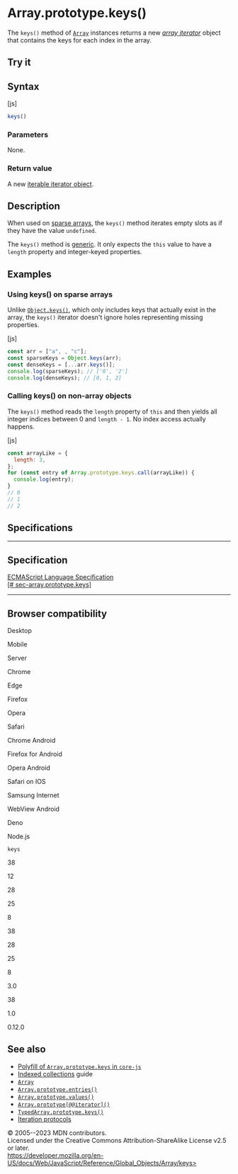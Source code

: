 Array.prototype.keys()
======================


The `keys()` method of [`Array`](../array) instances returns a new
*[array iterator](../iterator)* object that contains the keys for each
index in the array.



Try it 
------






Syntax
------




[js]


```js
keys()
```





### Parameters


None.




### Return value 


A new [iterable iterator object](../iterator).




Description
-----------


When used on [sparse
arrays](https://developer.mozilla.org/en-US/docs/Web/JavaScript/Guide/Indexed_collections#sparse_arrays),
the `keys()` method iterates empty slots as if they have the value
`undefined`.

The `keys()` method is [generic](../array#generic_array_methods). It
only expects the `this` value to have a `length` property and
integer-keyed properties.




Examples
--------



### Using keys() on sparse arrays 


Unlike [`Object.keys()`](../object/keys), which only includes keys that
actually exist in the array, the `keys()` iterator doesn\'t ignore holes
representing missing properties.



[js]


```js
const arr = ["a", , "c"];
const sparseKeys = Object.keys(arr);
const denseKeys = [...arr.keys()];
console.log(sparseKeys); // ['0', '2']
console.log(denseKeys); // [0, 1, 2]
```





### Calling keys() on non-array objects 


The `keys()` method reads the `length` property of `this` and then
yields all integer indices between 0 and `length - 1`. No index access
actually happens.



[js]


```js
const arrayLike = {
  length: 3,
};
for (const entry of Array.prototype.keys.call(arrayLike)) {
  console.log(entry);
}
// 0
// 1
// 2
```




Specifications
--------------


  -------------------------------------------------------------------------------------------------------------------------
  Specification
  -------------------------------------------------------------------------------------------------------------------------
  [ECMAScript Language Specification\
  [\#
  sec-array.prototype.keys]](https://tc39.es/ecma262/multipage/indexed-collections.html#sec-array.prototype.keys)

  -------------------------------------------------------------------------------------------------------------------------


Browser compatibility 
---------------------




Desktop

Mobile

Server

Chrome

Edge

Firefox

Opera

Safari

Chrome Android

Firefox for Android

Opera Android

Safari on IOS

Samsung Internet

WebView Android

Deno

Node.js

`keys`

38

12

28

25

8

38

28

25

8

3.0

38

1.0

0.12.0


See also 
--------


-   [Polyfill of `Array.prototype.keys` in
    `core-js`](https://github.com/zloirock/core-js#ecmascript-array)
-   [Indexed
    collections](https://developer.mozilla.org/en-US/docs/Web/JavaScript/Guide/Indexed_collections)
    guide
-   [`Array`](../array)
-   [`Array.prototype.entries()`](entries)
-   [`Array.prototype.values()`](values)
-   [`Array.prototype[@@iterator]()`](@@iterator)
-   [`TypedArray.prototype.keys()`](../typedarray/keys)
-   [Iteration protocols](../../iteration_protocols)




© 2005--2023 MDN contributors.\
Licensed under the Creative Commons Attribution-ShareAlike License v2.5
or later.\
https://developer.mozilla.org/en-US/docs/Web/JavaScript/Reference/Global_Objects/Array/keys>

